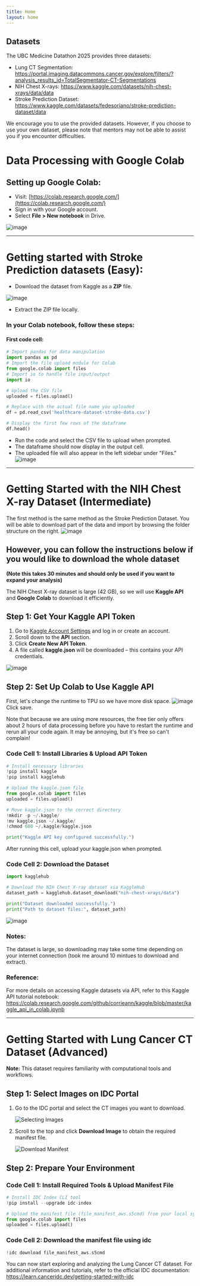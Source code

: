 ```yaml
---
title: Home
layout: home
---
```


## Datasets

The UBC Medicine Datathon 2025 provides three datasets:

- Lung CT Segmentation: https://portal.imaging.datacommons.cancer.gov/explore/filters/?analysis_results_id=TotalSegmentator-CT-Segmentations
- NIH Chest X-rays: https://www.kaggle.com/datasets/nih-chest-xrays/data/data
- Stroke Prediction Dataset: https://www.kaggle.com/datasets/fedesoriano/stroke-prediction-dataset/data

We encourage you to use the provided datasets. However, if you choose to use your own dataset, please note that mentors may not be able to assist you if you encounter difficulties.

# Data Processing with Google Colab

## Setting up Google Colab:
- Visit: [https://colab.research.google.com/](https://colab.research.google.com/)
- Sign in with your Google account.
- Select **File > New notebook** in Drive.

![image](https://github.com/user-attachments/assets/933f35ab-35cc-4bcb-9e40-cd28d728bbc3)

---

# Getting started with Stroke Prediction datasets (Easy):
- Download the dataset from Kaggle as a **ZIP** file.

![image](https://github.com/user-attachments/assets/04bf342e-2af3-4a83-999f-a880e453476c)

- Extract the ZIP file locally.

### In your Colab notebook, follow these steps:

#### First code cell:
```python
# Import pandas for data manipulation
import pandas as pd
# Import the file upload module for Colab
from google.colab import files
# Import io to handle file input/output
import io

# Upload the CSV file
uploaded = files.upload()
```
```python
# Replace with the actual file name you uploaded
df = pd.read_csv('healthcare-dataset-stroke-data.csv')

# Display the first few rows of the dataframe
df.head()
```
- Run the code and select the CSV file to upload when prompted.
- The dataframe should now display in the output cell.
- The uploaded file will also appear in the left sidebar under "Files."
![image](https://github.com/user-attachments/assets/ea5ec898-0bc6-4e51-b6d9-9110251fdba7)

---

# Getting Started with the NIH Chest X-ray Dataset (Intermediate)

The first method is the same method as the Stroke Prediction Dataset.
You will be able to download part of the data and import by browsing the folder structure on the right.
![image](https://github.com/user-attachments/assets/cca4f59f-2047-4286-9101-8febac86a628)

## However, you can follow the instructions below if you would like to download the whole dataset 

**(Note this takes 30 minutes and should only be used if you want to expand your analysis)**

The NIH Chest X-ray dataset is large (42 GB), so we will use **Kaggle API** and **Google Colab** to download it efficiently.

## Step 1: Get Your Kaggle API Token

1. Go to [Kaggle Account Settings](https://www.kaggle.com/settings/account) and log in or create an account.
2. Scroll down to the **API** section.
3. Click **Create New API Token**.
4. A file called **kaggle.json** will be downloaded – this contains your API credentials.

![image](https://github.com/user-attachments/assets/09b56952-9ad3-4d74-bce5-5b7e13879e81)



## Step 2: Set Up Colab to Use Kaggle API

First, let's change the runtime to TPU so we have more disk space.
![image](https://github.com/user-attachments/assets/dc76ec12-25ba-4539-82d3-f9109becadbf)
Click save.

Note that because we are using more resources, the free tier only offers about 2 hours of data processing before you have to restart the runtime and rerun all your code again.
It may be annoying, but it's free so can't complain!

### Code Cell 1: Install Libraries & Upload API Token
```python
# Install necessary libraries
!pip install kaggle
!pip install kagglehub

# Upload the kaggle.json file
from google.colab import files
uploaded = files.upload()

# Move kaggle.json to the correct directory
!mkdir -p ~/.kaggle/
!mv kaggle.json ~/.kaggle/
!chmod 600 ~/.kaggle/kaggle.json

print("Kaggle API key configured successfully.")
```
After running this cell, upload your kaggle.json when prompted.

### Code Cell 2: Download the Dataset
```python
import kagglehub

# Download the NIH Chest X-ray dataset via KaggleHub
dataset_path = kagglehub.dataset_download("nih-chest-xrays/data")

print("Dataset downloaded successfully.")
print("Path to dataset files:", dataset_path)
```

![image](https://github.com/user-attachments/assets/a2f05524-b964-40cd-bb2c-3a358bc9629a)


### Notes:
The dataset is large, so downloading may take some time depending on your internet connection (took me around 10 mintues to download and extract).

### Reference:
For more details on accessing Kaggle datasets via API, refer to this Kaggle API tutorial notebook: https://colab.research.google.com/github/corrieann/kaggle/blob/master/kaggle_api_in_colab.ipynb

---

# Getting Started with Lung Cancer CT Dataset (Advanced)

**Note:** This dataset requires familiarity with computational tools and workflows.

## Step 1: Select Images on IDC Portal

1. Go to the IDC portal and select the CT images you want to download.

   ![Selecting Images](https://github.com/user-attachments/assets/c4f2b5ad-8b6f-47bf-a153-33bc5a1fb9e6)

2. Scroll to the top and click **Download Image** to obtain the required manifest file.

   ![Download Manifest](https://github.com/user-attachments/assets/724ffc12-88f4-44fd-9e75-5cf89e60fc14)

## Step 2: Prepare Your Environment

### Code Cell 1: Install Required Tools & Upload Manifest File

```python
# Install IDC Index CLI tool
!pip install --upgrade idc-index

# Upload the manifest file (file_manifest_aws.s5cmd) from your local system
from google.colab import files
uploaded = files.upload()
```

### Code Cell 2: Download the manifest file using idc
```python
!idc download file_manifest_aws.s5cmd 
```

You can now start exploring and analyzing the Lung Cancer CT dataset.
For additional information and tutorials, refer to the official IDC documentation: https://learn.canceridc.dev/getting-started-with-idc
